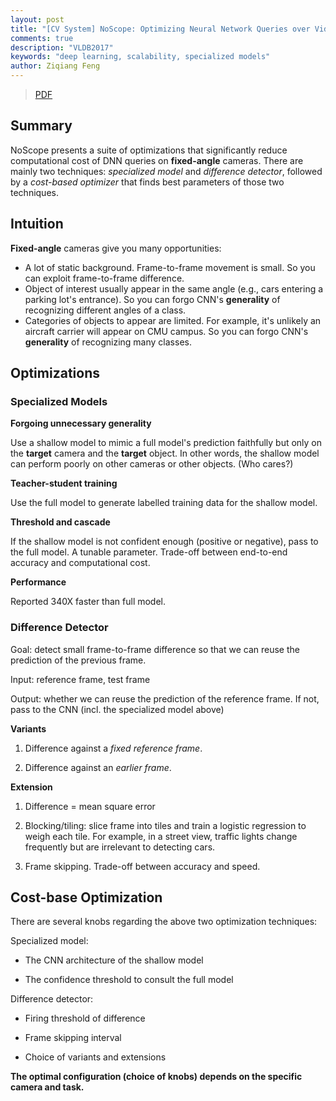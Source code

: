```yaml
---
layout: post
title: "[CV System] NoScope: Optimizing Neural Network Queries over Video at Scale"
comments: true
description: "VLDB2017"
keywords: "deep learning, scalability, specialized models"
author: Ziqiang Feng
---
```


> [PDF](http://www.vldb.org/pvldb/vol10/p1586-kang.pdf)

## Summary
NoScope presents a suite of optimizations that significantly reduce 
computational cost of DNN queries on **fixed-angle** cameras.
There are mainly two techniques: *specialized model* and *difference detector*,
followed by a *cost-based optimizer* that finds best parameters of those two techniques.

## Intuition

**Fixed-angle** cameras give you many opportunities:

+ A lot of static background. Frame-to-frame movement is small. 
So you can exploit frame-to-frame difference.
+ Object of interest usually appear in the same angle (e.g., cars entering a parking lot's entrance).
So you can forgo CNN's **generality** of recognizing different angles of a class.
+ Categories of objects to appear are limited. For example, it's unlikely an aircraft carrier
will appear on CMU campus.
So you can forgo CNN's **generality** of recognizing many classes.

## Optimizations

### Specialized Models

**Forgoing unnecessary generality**

Use a shallow model to mimic a full model's prediction faithfully
but only on the **target** camera and the **target** object.
In other words, the shallow model can perform poorly on other cameras or other objects. (Who cares?)

**Teacher-student training**

Use the full model to generate labelled training data for the shallow model.

**Threshold and cascade**

If the shallow model is not confident enough (positive or negative),
pass to the full model.
A tunable parameter.
Trade-off between end-to-end accuracy and computational cost.

**Performance**

Reported 340X faster than full model.

### Difference Detector

Goal: detect small frame-to-frame difference so that we can reuse the prediction of the previous frame.

Input: reference frame, test frame

Output: whether we can reuse the prediction of the reference frame. 
If not, pass to the CNN (incl. the specialized model above)

**Variants**

1. Difference against a *fixed reference frame*.

2. Difference against an *earlier frame*.

**Extension**

1. Difference = mean square error

2. Blocking/tiling: slice frame into tiles and train a logistic regression to weigh each tile.
For example, in a street view, traffic lights change frequently but are irrelevant to detecting cars.

3. Frame skipping. Trade-off between accuracy and speed.

## Cost-base Optimization

There are several knobs regarding the above two optimization techniques:

Specialized model:

+ The CNN architecture of the shallow model

+ The confidence threshold to consult the full model

Difference detector:

+ Firing threshold of difference

+ Frame skipping interval

+ Choice of variants and extensions
 
 **The optimal configuration (choice of knobs) depends on the specific camera and task.**
